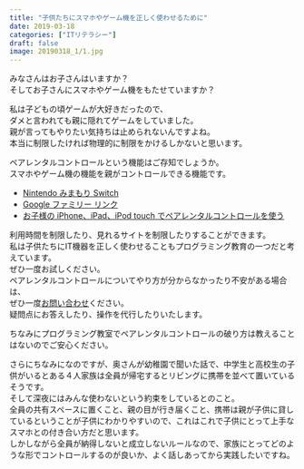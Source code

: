 ```yaml
---
title: "子供たちにスマホやゲーム機を正しく使わせるために"
date: 2019-03-18
categories: ["ITリテラシー"]
draft: false
image: 20190318_1/1.jpg
---
```


みなさんはお子さんはいますか？  
そしてお子さんにスマホやゲーム機をもたせていますか？  

私は子どもの頃ゲームが大好きだったので、  
ダメと言われても親に隠れてゲームをしていました。  
親が言ってもやりたい気持ちは止められないんですよね。  
本当に制限したければ物理的に制限をかけるしかないと思います。 

ペアレンタルコントロールという機能はご存知でしょうか。  
スマホやゲーム機の機能を親がコントロールできる機能です。  

* [Nintendo みまもり Switch](https://www.nintendo.co.jp/hardware/switch/parentalcontrols/) 
* [Google ファミリー リンク](https://families.google.com/intl/ja/familylink/)
* [お子様の iPhone、iPad、iPod touch でペアレンタルコントロールを使う](https://support.apple.com/ja-jp/HT201304)

利用時間を制限したり、見れるサイトを制限したりすることができます。  
私は子供たちにIT機器を正しく使わせることもプログラミング教育の一つだと考えています。  
ぜひ一度お試しください。  
ペアレンタルコントロールについてやり方が分からなかったり不安がある場合は、  
ぜひ一度[お問い合わせ](/#contact)ください。  
疑問点にお答えしたり、操作を代行したりいたします。  

ちなみにプログラミング教室でペアレンタルコントロールの破り方は教えることはないのでご安心ください。

さらにちなみになのですが、奥さんが幼稚園で聞いた話で、中学生と高校生の子供がいるとある４人家族は全員が帰宅するとリビングに携帯を並べて置いているそうです。  
そして深夜にはみんな使わないという約束をしているとのこと。  
全員の共有スペースに置くこと、親の目が行き届くこと、携帯は親が子供に貸しているということが子供にわかりやすいので、これはこれで子供にとって上手なスマホとの付き合い方だと思います。  
しかしながら全員が納得しないと成立しないルールなので、家族にとってどのような形でコントロールするのが良いか、よく話しあってから実践したいですね。
